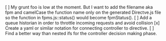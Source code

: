  [ ] My grunt foo is low at the moment. But I want to add the filename aka fpm
     and camelCase the function name only on the generated Directve.js file
     so the function in fpms.js::status() would become fpmStatus().
 [ ] Add a queue historian in order to throttle incoming requests and avoid collision
 [x] Create a yaml or similar notation for connecting controller to directive.
 [ ] Find a better way than nested ifs for the controller decision making phase.
